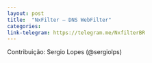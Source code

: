 ```yaml
---
layout: post
title:  "NxFilter – DNS WebFilter"
categories: 
link-telegram: https://telegram.me/NxfilterBR
---
```

Contribuição: Sergio Lopes (@sergiolps)

